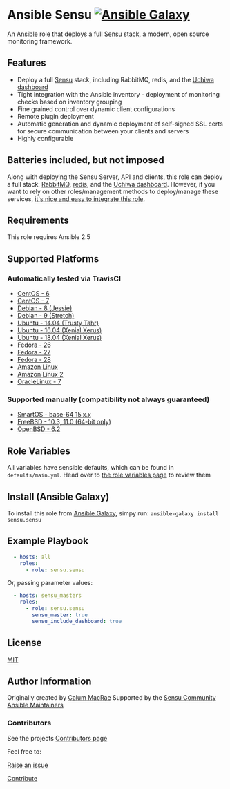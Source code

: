 # Ansible Sensu [![Ansible Galaxy](https://img.shields.io/badge/galaxy-sensu.sensu-660198.svg?style=flat)](https://galaxy.ansible.com/sensu/sensu/)

An [Ansible](https://ansible.com) role that deploys a full [Sensu](https://sensu.io) stack, a modern, open source monitoring framework.

## Features

- Deploy a full [Sensu](https://sensu.io) stack, including RabbitMQ, redis, and the [Uchiwa dashboard](https://uchiwa.io/)
- Tight integration with the Ansible inventory - deployment of monitoring checks based on inventory grouping
- Fine grained control over dynamic client configurations
- Remote plugin deployment
- Automatic generation and dynamic deployment of self-signed SSL certs for secure communication between your clients and servers
- Highly configurable

## Batteries included, but not imposed
Along with deploying the Sensu Server, API and clients, this role can deploy a full stack: [RabbitMQ](https://www.rabbitmq.com/), [redis](https://redis.io), and the [Uchiwa dashboard](https://uchiwa.io/).
However, if you want to rely on other roles/management methods to deploy/manage these services, [it's nice and easy to integrate this role](integration/).

## Requirements

This role requires Ansible 2.5

## Supported Platforms

### Automatically tested via TravisCI

- [CentOS - 6](https://wiki.centos.org/Manuals/ReleaseNotes/CentOS6.9)
- [CentOS - 7](https://wiki.centos.org/Manuals/ReleaseNotes/CentOS7)
- [Debian - 8 (Jessie)](https://wiki.debian.org/DebianJessie)
- [Debian - 9 (Stretch)](https://wiki.debian.org/DebianStretch)
- [Ubuntu - 14.04 (Trusty Tahr)](http://releases.ubuntu.com/14.04/)
- [Ubuntu - 16.04 (Xenial Xerus)](http://releases.ubuntu.com/16.04/)
- [Ubuntu - 18.04 (Xenial Xerus)](http://releases.ubuntu.com/18.04/)
- [Fedora - 26](https://docs.fedoraproject.org/f26/release-notes/)
- [Fedora - 27](https://docs.fedoraproject.org/f27/release-notes/)
- [Fedora - 28](https://docs.fedoraproject.org/f28/release-notes/)
- [Amazon Linux](https://aws.amazon.com/amazon-linux-ami/)
- [Amazon Linux 2](https://aws.amazon.com/amazon-linux-2/)
- [OracleLinux - 7](https://docs.oracle.com/cd/E52668_01/)

### Supported manually (compatibility not always guaranteed)

- [SmartOS - base-64 15.x.x](https://docs.joyent.com/images/smartos/base#version-15xx)
- [FreeBSD - 10.3, 11.0 (64-bit only)](https://www.freebsd.org/releases/10.2R/relnotes.html)
- [OpenBSD - 6.2](https://www.openbsd.org/62.html)

## Role Variables

All variables have sensible defaults, which can be found in `defaults/main.yml`.
Head over to [the role variables page](role_variables.md) to review them

## Install (Ansible Galaxy)

To install this role from [Ansible Galaxy](https://galaxy.ansible.com), simpy run:
`ansible-galaxy install sensu.sensu`

## Example Playbook

``` yaml
  - hosts: all
    roles:
      - role: sensu.sensu
```

Or, passing parameter values:

``` yaml
  - hosts: sensu_masters
    roles:
      - role: sensu.sensu
        sensu_master: true
        sensu_include_dashboard: true
```

## License

[MIT](license.md)

## Author Information

Originally created by [Calum MacRae](http://cmacr.ae)
Supported by the [Sensu Community Ansible Maintainers](https://github.com/sensu-plugins/community/#maintained-areas)

### Contributors

See the projects [Contributors page](https://github.com/sensu/sensu-ansible/graphs/contributors)

Feel free to:

[Raise an issue](https://github.com/sensu/sensu-ansible/issues)

[Contribute](https://github.com/sensu/sensu-ansible/pulls)
